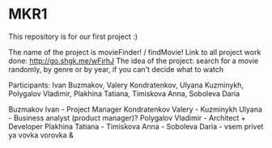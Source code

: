 # MKR1
This repository is for our first project :)

The name of the project is movieFinder! / findMovie!
Link to all project work done: http://go.shgk.me/wFirhJ
The idea of the project: search for a movie randomly, by genre or by year, if you can't decide what to watch

Participants: Ivan Buzmakov, Valery Kondratenkov, Ulyana Kuzminykh,
Polygalov Vladimir, Plakhina Tatiana, Timiskova Anna, Soboleva Daria

Buzmakov Ivan - Project Manager
Kondratenkov Valery -
Kuzminykh Ulyana - Business analyst (product manager)?
Polygalov Vladimir - Architect + Developer
Plakhina Tatiana -
Timiskova Anna -
Soboleva Daria -
vsem privet ya vovka vorovka 
&
